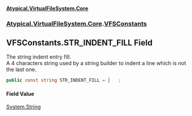 #### [Atypical.VirtualFileSystem.Core](VirtualFileSystem.md 'VirtualFileSystem')
### [Atypical.VirtualFileSystem.Core](VirtualFileSystem.md#Atypical.VirtualFileSystem.Core 'Atypical.VirtualFileSystem.Core').[VFSConstants](VFSConstants.md 'Atypical.VirtualFileSystem.Core.VFSConstants')

## VFSConstants.STR_INDENT_FILL Field

The string indent entry fill.  
A 4 characters string used by a string builder to indent a line which is not the last one.

```csharp
public const string STR_INDENT_FILL = │   ;
```

#### Field Value
[System.String](https://docs.microsoft.com/en-us/dotnet/api/System.String 'System.String')